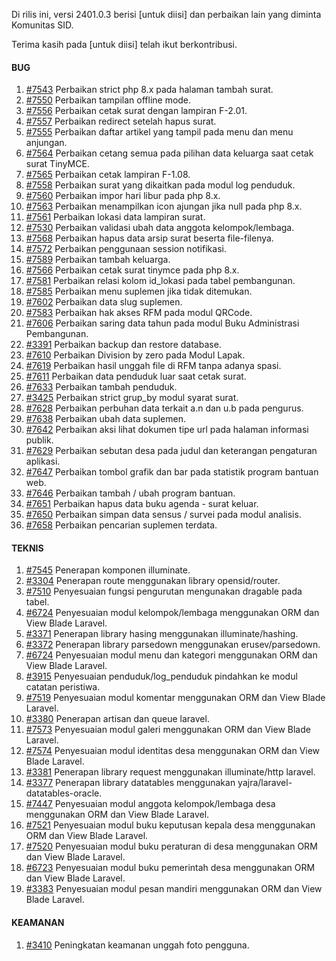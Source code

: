 Di rilis ini, versi 2401.0.3 berisi [untuk diisi] dan perbaikan lain yang diminta Komunitas SID.

Terima kasih pada [untuk diisi] telah ikut berkontribusi.

#### BUG

1. [#7543](https://github.com/OpenSID/OpenSID/issues/7543) Perbaikan strict php 8.x pada halaman tambah surat.
2. [#7550](https://github.com/OpenSID/OpenSID/issues/7550) Perbaikan tampilan offline mode.
3. [#7556](https://github.com/OpenSID/OpenSID/issues/7556) Perbaikan cetak surat dengan lampiran F-2.01.
4. [#7557](https://github.com/OpenSID/OpenSID/issues/7557) Perbaikan redirect setelah hapus surat.
5. [#7555](https://github.com/OpenSID/OpenSID/issues/7555) Perbaikan daftar artikel yang tampil pada menu dan menu anjungan.
6. [#7564](https://github.com/OpenSID/OpenSID/issues/7564) Perbaikan cetang semua pada pilihan data keluarga saat cetak surat TinyMCE.
7. [#7565](https://github.com/OpenSID/OpenSID/issues/7565) Perbaikan cetak lampiran F-1.08.
8. [#7558](https://github.com/OpenSID/OpenSID/issues/7558) Perbaikan surat yang dikaitkan pada modul log penduduk.
9. [#7560](https://github.com/OpenSID/OpenSID/issues/7560) Perbaikan impor hari libur pada php 8.x.
10. [#7563](https://github.com/OpenSID/OpenSID/issues/7563) Perbaikan menampilkan icon ajungan jika null pada php 8.x.
11. [#7561](https://github.com/OpenSID/OpenSID/issues/7561) Perbaikan lokasi data lampiran surat.
12. [#7530](https://github.com/OpenSID/OpenSID/issues/7530) Perbaikan validasi ubah data anggota kelompok/lembaga.
13. [#7568](https://github.com/OpenSID/OpenSID/issues/7568) Perbaikan hapus data arsip surat beserta file-filenya.
14. [#7572](https://github.com/OpenSID/OpenSID/issues/7572) Perbaikan penggunaan session notifikasi.
15. [#7589](https://github.com/OpenSID/OpenSID/issues/7589) Perbaikan tambah keluarga.
16. [#7566](https://github.com/OpenSID/OpenSID/issues/7566) Perbaikan cetak surat tinymce pada php 8.x.
17. [#7581](https://github.com/OpenSID/OpenSID/issues/7581) Perbaikan relasi kolom id_lokasi pada tabel pembangunan.
18. [#7585](https://github.com/OpenSID/OpenSID/issues/7585) Perbaikan menu suplemen jika tidak ditemukan.
19. [#7602](https://github.com/OpenSID/OpenSID/issues/7602) Perbaikan data slug suplemen.
20. [#7583](https://github.com/OpenSID/OpenSID/issues/7583) Perbaikan hak akses RFM pada modul QRCode.
21. [#7606](https://github.com/OpenSID/OpenSID/issues/7606) Perbaikan saring data tahun pada modul Buku Administrasi Pembangunan.
22. [#3391](https://github.com/OpenSID/premium/issues/3391) Perbaikan backup dan restore database.
23. [#7610](https://github.com/OpenSID/OpenSID/issues/7610) Perbaikan Division by zero pada Modul Lapak.
24. [#7619](https://github.com/OpenSID/OpenSID/issues/7619) Perbaikan hasil unggah file di RFM tanpa adanya spasi.
25. [#7611](https://github.com/OpenSID/OpenSID/issues/7611) Perbaikan data penduduk luar saat cetak surat.
26. [#7633](https://github.com/OpenSID/OpenSID/issues/7633) Perbaikan tambah penduduk.
27. [#3425](https://github.com/OpenSID/premium/issues/3425) Perbaikan strict grup_by modul syarat surat.
28. [#7628](https://github.com/OpenSID/OpenSID/issues/7628) Perbaikan perbuhan data terkait a.n dan u.b pada pengurus.
29. [#7638](https://github.com/OpenSID/OpenSID/issues/7638) Perbaikan ubah data suplemen.
30. [#7642](https://github.com/OpenSID/OpenSID/issues/7642) Perbaikan aksi lihat dokumen tipe url pada halaman informasi publik.
31. [#7629](https://github.com/OpenSID/OpenSID/issues/7629) Perbaikan sebutan desa pada judul dan keterangan pengaturan aplikasi.
32. [#7647](https://github.com/OpenSID/OpenSID/issues/7647) Perbaikan tombol grafik dan bar pada statistik program bantuan web.
33. [#7646](https://github.com/OpenSID/OpenSID/issues/7646) Perbaikan tambah / ubah program bantuan.
34. [#7651](https://github.com/OpenSID/OpenSID/issues/7651) Perbaikan hapus data buku agenda - surat keluar.
35. [#7650](https://github.com/OpenSID/OpenSID/issues/7650) Perbaikan simpan data sensus / survei pada modul analisis.
36. [#7658](https://github.com/OpenSID/OpenSID/issues/7658) Perbaikan pencarian suplemen terdata.


#### TEKNIS

1. [#7545](https://github.com/OpenSID/OpenSID/issues/7545) Penerapan komponen illuminate.
2. [#3304](https://github.com/OpenSID/OpenSID/issues/3304) Penerapan route menggunakan library opensid/router.
3. [#7510](https://github.com/OpenSID/OpenSID/issues/7510) Penyesuaian fungsi pengurutan mengunakan dragable pada tabel.
4. [#6724](https://github.com/OpenSID/OpenSID/issues/6724) Penyesuaian modul kelompok/lembaga menggunakan ORM dan View Blade Laravel.
5. [#3371](https://github.com/OpenSID/premium/issues/3371) Penerapan library hasing menggunakan illuminate/hashing.
6. [#3372](https://github.com/OpenSID/premium/issues/3372) Penerapan library parsedown menggunakan erusev/parsedown.
7. [#6724](https://github.com/OpenSID/OpenSID/issues/6724) Penyesuaian modul menu dan kategori menggunakan ORM dan View Blade Laravel.
8. [#3915](https://github.com/OpenSID/OpenSID/issues/3915) Penyesuaian penduduk/log_penduduk pindahkan ke modul catatan peristiwa.
9. [#7519](https://github.com/OpenSID/OpenSID/issues/7519) Penyesuaian modul komentar menggunakan ORM dan View Blade Laravel.
10. [#3380](https://github.com/OpenSID/premium/issues/3380) Penerapan artisan dan queue  laravel.
11. [#7573](https://github.com/OpenSID/OpenSID/issues/7573) Penyesuaian modul galeri menggunakan ORM dan View Blade Laravel.
12. [#7574](https://github.com/OpenSID/OpenSID/issues/7574) Penyesuaian modul identitas desa menggunakan ORM dan View Blade Laravel.
13. [#3381](https://github.com/OpenSID/premium/issues/3381) Penerapan library request menggunakan illuminate/http  laravel.
15. [#3377](https://github.com/OpenSID/premium/issues/3377) Penerapan library datatables menggunakan yajra/laravel-datatables-oracle.
16. [#7447](https://github.com/OpenSID/OpenSID/issues/7447) Penyesuaian modul anggota kelompok/lembaga desa menggunakan ORM dan View Blade Laravel.
17. [#7521](https://github.com/OpenSID/OpenSID/issues/7521) Penyesuaian modul buku keputusan kepala desa menggunakan ORM dan View Blade Laravel.
18. [#7520](https://github.com/OpenSID/OpenSID/issues/7520) Penyesuaian modul buku peraturan di desa menggunakan ORM dan View Blade Laravel.
19. [#6723](https://github.com/OpenSID/OpenSID/issues/6723) Penyesuaian modul buku pemerintah desa menggunakan ORM dan View Blade Laravel.
20. [#3383](https://github.com/OpenSID/premium/issues/3383) Penyesuaian modul pesan mandiri menggunakan ORM dan View Blade Laravel.


#### KEAMANAN
1. [#3410](https://github.com/OpenSID/premium/issues/3410) Peningkatan keamanan unggah foto pengguna.
